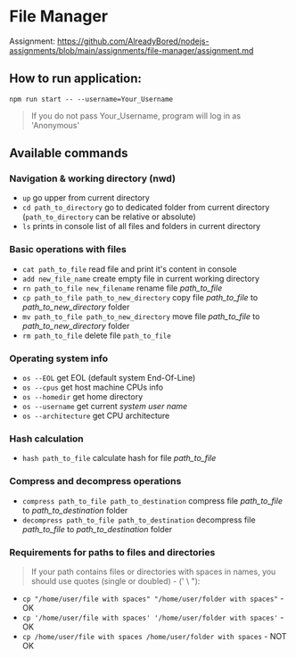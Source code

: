 # File Manager

Assignment: https://github.com/AlreadyBored/nodejs-assignments/blob/main/assignments/file-manager/assignment.md

## How to run application:
`npm run start -- --username=Your_Username`

> If you do not pass Your_Username, program will log in as 'Anonymous' 

## Available commands

### Navigation & working directory (nwd)
- `up` go upper from current directory
- `cd path_to_directory` go to dedicated folder from current directory (`path_to_directory` can be relative or absolute)
- `ls` prints in console list of all files and folders in current directory

### Basic operations with files
- `cat path_to_file` read file and print it's content in console
- `add new_file_name` create empty file in current working directory
- `rn path_to_file new_filename` rename file *path_to_file*
- `cp path_to_file path_to_new_directory` copy file *path_to_file* to *path_to_new_directory* folder
- `mv path_to_file path_to_new_directory` move file *path_to_file* to *path_to_new_directory* folder
- `rm path_to_file` delete file `path_to_file`

### Operating system info
- `os --EOL` get EOL (default system End-Of-Line)
- `os --cpus` get host machine CPUs info
- `os --homedir` get home directory
- `os --username` get current *system user name*
- `os --architecture` get CPU architecture

### Hash calculation
- `hash path_to_file` calculate hash for file *path_to_file*

### Compress and decompress operations
- `compress path_to_file path_to_destination` compress file *path_to_file* to *path_to_destination* folder
- `decompress path_to_file path_to_destination` decompress file *path_to_file* to *path_to_destination* folder

### Requirements for paths to files and directories
> If your path contains files or directories with spaces in names, you should use quotes (single or doubled) - (' \ "):

- `cp "/home/user/file with spaces" "/home/user/folder with spaces"` - OK
- `cp '/home/user/file with spaces' '/home/user/folder with spaces'` - OK
- `cp /home/user/file with spaces /home/user/folder with spaces` - NOT OK
